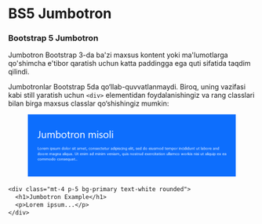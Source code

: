 # BS5 Jumbotron

### Bootstrap 5 Jumbotron

Jumbotron Bootstrap 3-da ba'zi maxsus kontent yoki ma'lumotlarga qo'shimcha e'tibor qaratish uchun katta paddingga ega quti sifatida taqdim qilindi.

Jumbotronlar Bootstrap 5da qo‘llab-quvvatlanmaydi. Biroq, uning vazifasi kabi still yaratish uchun `<div>` elementidan foydalanishingiz va rang classlari bilan birga maxsus classlar qo‘shishingiz mumkin:

<figure><img src="../../.gitbook/assets/image (103).png" alt=""><figcaption></figcaption></figure>

```
<div class="mt-4 p-5 bg-primary text-white rounded">
  <h1>Jumbotron Example</h1>
  <p>Lorem ipsum...</p>
</div>
```
